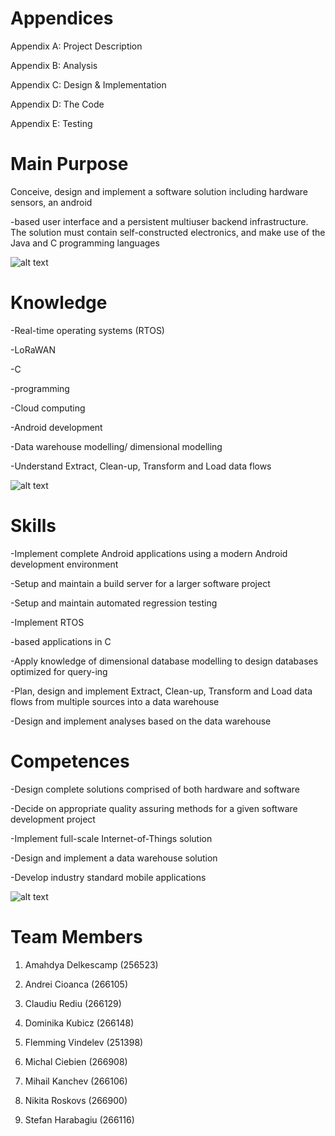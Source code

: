 # Appendices

Appendix A: Project Description

Appendix B: Analysis

Appendix C: Design & Implementation

Appendix D: The Code

Appendix E: Testing

# Main Purpose

Conceive, design and implement a software solution including hardware sensors, an android

-based user interface and a persistent multiuser backend infrastructure. The solution must contain self-constructed electronics, and make use of the Java and C programming languages

![alt text](https://i.imgur.com/lCvtd61.png)

# Knowledge

-Real-time operating systems (RTOS)

-LoRaWAN

-C

-programming

-Cloud computing

-Android development

-Data warehouse modelling/ dimensional modelling

-Understand Extract, Clean-up, Transform and Load data flows

![alt text](https://i.imgur.com/8UYKXEv.png)

# Skills

-Implement complete Android applications using a modern Android development environment

-Setup and maintain a build server for a larger software project

-Setup and maintain automated regression testing

-Implement RTOS

-based applications in C

-Apply knowledge of dimensional database modelling to design databases optimized for query-ing

-Plan, design and implement Extract, Clean-up, Transform and Load data flows from multiple sources into a data warehouse

-Design and implement analyses based on the data warehouse

# Competences

-Design complete solutions comprised of both hardware and software

-Decide on appropriate quality assuring methods for a given software development project

-Implement full-scale Internet-of-Things solution

-Design and implement a data warehouse solution

-Develop industry standard mobile applications

![alt text](https://i.imgur.com/k3BVJXA.png)


# Team Members
1. Amahdya Delkescamp (256523)

2. Andrei Cioanca (266105)

3. Claudiu Rediu (266129)

4. Dominika Kubicz (266148)

5. Flemming Vindelev (251398)

6. Michal Ciebien (266908)

7. Mihail Kanchev (266106)

8. Nikita Roskovs (266900)

9. Stefan Harabagiu (266116)
